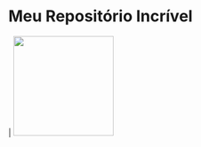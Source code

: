 # Meu Repositório Incrível

| <img height="180" src="https://github-readme-streak-stats.herokuapp.com?user=rianreiss&theme=radical&date_format=M%20j%5B%2C%20Y%5D&ring=DD0000&currStreakNum=DDC900&fire=DD0000&currStreakLabel=DDC900&sideLabels=00DDD6" />
